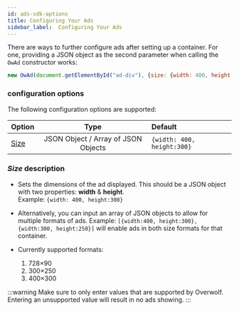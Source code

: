 ```yaml
---
id: ads-sdk-options
title: Configuring Your Ads
sidebar_label:  Configuring Your Ads
---
```



There are ways to further configure ads after setting up a container. For one, providing a JSON object as the second parameter when calling the `OwAd` constructor works:

```js
new OwAd(document.getElementById("ad-div"), {size: {width: 400, height: 300}})
```

### configuration options

The following configuration options are supported:

| Option                    | Type                                | Default                     | 
| ------------------------- |:-----------------------------------:| :---------------------------|           
| [Size](#size-description) | JSON Object / Array of JSON Objects | `{width: 400, height:300}`  |

### *Size* description

* Sets the dimensions of the ad displayed. This should be a JSON object with two properties: **width** & **height**.  
Example: `{width: 400, height:300}`
* Alternatively, you can input an array of JSON objects to allow for multiple formats of ads. Example: `[{width:400, height:300}, {width:300, height:250}]` will enable ads in both size formats for that container.

* Currently supported formats:
  1. 728×90
  2. 300×250
  3. 400×300

:::warning
Make sure to only enter values that are supported by Overwolf. Entering an unsupported value will result in no ads showing.
:::

